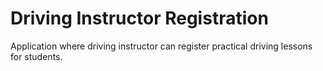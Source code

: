<!-- gitbook-ignore -->

# Driving Instructor Registration

Application where driving instructor can register practical driving lessons for students.
